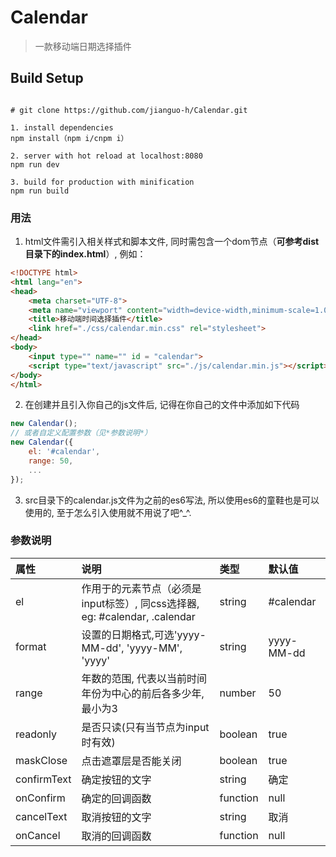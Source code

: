# Calendar

> 一款移动端日期选择插件

## Build Setup

```

# git clone https://github.com/jianguo-h/Calendar.git

1. install dependencies
npm install（npm i/cnpm i）

2. server with hot reload at localhost:8080
npm run dev

3. build for production with minification
npm run build

```

### 用法

1. html文件需引入相关样式和脚本文件, 同时需包含一个dom节点（**可参考dist目录下的index.html**）, 例如：

```html
<!DOCTYPE html>
<html lang="en">
<head>
	<meta charset="UTF-8">
	<meta name="viewport" content="width=device-width,minimum-scale=1.0,maximum-scale=1.0"/>
	<title>移动端时间选择插件</title>
	<link href="./css/calendar.min.css" rel="stylesheet">
</head>
<body>
	<input type="" name="" id = "calendar">
	<script type="text/javascript" src="./js/calendar.min.js"></script>
</body>
</html>
```
2. 在创建并且引入你自己的js文件后, 记得在你自己的文件中添加如下代码

```javascript
new Calendar();
// 或者自定义配置参数（见*参数说明*）
new Calendar({
	el: '#calendar',
	range: 50,
	...
});
```

3. src目录下的calendar.js文件为之前的es6写法, 所以使用es6的童鞋也是可以使用的, 至于怎么引入使用就不用说了吧^_^.

### 参数说明
<table width='100%'>
  <thead>
    <tr align='left'>
      <th>属性</th>
      <th>说明</th>
      <th>类型</th>
      <th>默认值</th>
    </tr>
  </thead>
  <tbody>
    <tr align='left'>
      <td>el</td>
      <td>作用于的元素节点（必须是input标签）, 同css选择器, eg: #calendar, .calendar</td>
      <td>string</td>
      <td>#calendar</td>
    </tr>
    <tr align='left'>
      <td>format</td>
      <td>设置的日期格式,可选'yyyy-MM-dd', 'yyyy-MM', 'yyyy'</td>
      <td>string</td>
      <td>yyyy-MM-dd</td>
    </tr>
    <tr align='left'>
      <td>range</td>
      <td>年数的范围, 代表以当前时间年份为中心的前后各多少年, 最小为3</td>
      <td>number</td>
      <td>50</td>
    </tr>
    <tr align='left'>
      <td>readonly</td>
      <td>是否只读(只有当节点为input时有效)</td>
      <td>boolean</td>
      <td>true</td>
    </tr>
    <tr align='left'>
      <td>maskClose</td>
      <td>点击遮罩层是否能关闭</td>
      <td>boolean</td>
      <td>true</td>
    </tr>
    <tr align='left'>
      <td>confirmText</td>
      <td>确定按钮的文字</td>
      <td>string</td>
      <td>确定</td>
    </tr>
    <tr align='left'>
      <td>onConfirm</td>
      <td>确定的回调函数</td>
      <td>function</td>
      <td>null</td>
    </tr>
    <tr align='left'>
      <td>cancelText</td>
      <td>取消按钮的文字</td>
      <td>string</td>
      <td>取消</td>
    </tr>
    <tr align='left'>
      <td>onCancel</td>
      <td>取消的回调函数</td>
      <td>function</td>
      <td>null</td>
    </tr>
  </tbody>
</table>